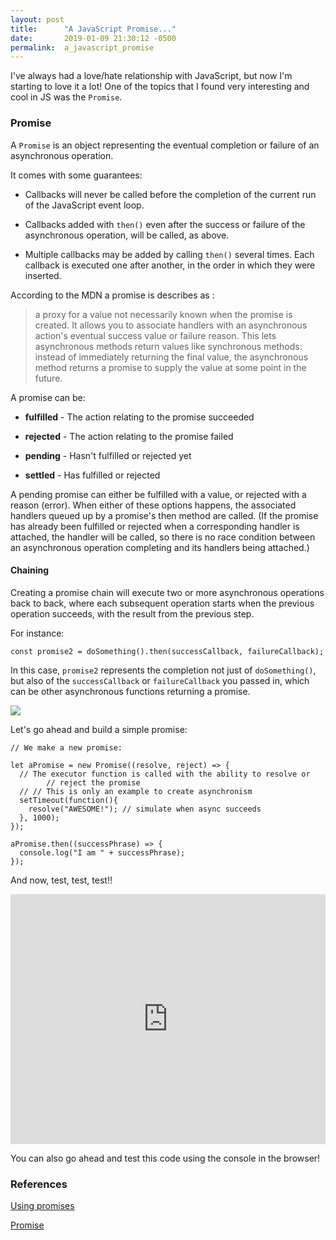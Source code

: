 ```yaml
---
layout: post
title:      "A JavaScript Promise..."
date:       2019-01-09 21:30:12 -0500
permalink:  a_javascript_promise
---
```






I've always had a love/hate relationship with JavaScript, but now I'm starting to love it a lot!  One of the topics that I found very interesting and cool in JS was the `Promise`. 


### Promise

A `Promise` is an object representing the eventual completion or failure of an asynchronous operation. 

It  comes with some guarantees:

* Callbacks will never be called before the completion of the current run of the JavaScript event loop.

* Callbacks added with `then()` even after the success or failure of the asynchronous operation, will be called, as above.

* Multiple callbacks may be added by calling `then()` several times. Each callback is executed one after another, in the order in which they were inserted.

According to the MDN a promise is describes as :

> a proxy for a value not necessarily known when the promise is created. It allows you to associate handlers with an asynchronous action's eventual success value or failure reason. This lets asynchronous methods return values like synchronous methods: instead of immediately returning the final value, the asynchronous method returns a promise to supply the value at some point in the future.
> 


A promise can be:

*    **fulfilled** - The action relating to the promise succeeded

*    **rejected** - The action relating to the promise failed

*    **pending** - Hasn't fulfilled or rejected yet

*    **settled** - Has fulfilled or rejected

A pending promise can either be fulfilled with a value, or rejected with a reason (error). When either of these options happens, the associated handlers queued up by a promise's then method are called. (If the promise has already been fulfilled or rejected when a corresponding handler is attached, the handler will be called, so there is no race condition between an asynchronous operation completing and its handlers being attached.)

#### Chaining

Creating a promise chain will execute two or more asynchronous operations back to back, where each subsequent operation starts when the previous operation succeeds, with the result from the previous step.

For instance:
```
const promise2 = doSomething().then(successCallback, failureCallback);

```

In this case, `promise2` represents the completion not just of `doSomething()`, but also of the `successCallback` or `failureCallback` you passed in, which can be other asynchronous functions returning a promise.



![](https://mdn.mozillademos.org/files/15911/promises.png)


Let's go ahead and build a simple promise:

```
// We make a new promise: 

let aPromise = new Promise((resolve, reject) => {
  // The executor function is called with the ability to resolve or
        // reject the promise
  // // This is only an example to create asynchronism 
  setTimeout(function(){
    resolve("AWESOME!"); // simulate when async succeeds
  }, 1000);
});

aPromise.then((successPhrase) => {
  console.log("I am " + successPhrase);
});
```

And now, test, test, test!!

<iframe height="400px" width="100%" src="https://repl.it/@cmlugoce/QuizzicalMotionlessBit?lite=true" scrolling="no" frameborder="no" allowtransparency="true" allowfullscreen="true" sandbox="allow-forms allow-pointer-lock allow-popups allow-same-origin allow-scripts allow-modals"></iframe>


You can also go ahead and test this code using the console in the browser!


### References

[Using promises](https://developer.mozilla.org/en-US/docs/Web/JavaScript/Guide/Using_promises)

[Promise](https://developer.mozilla.org/en-US/docs/Web/JavaScript/Reference/Global_Objects/Promise)

